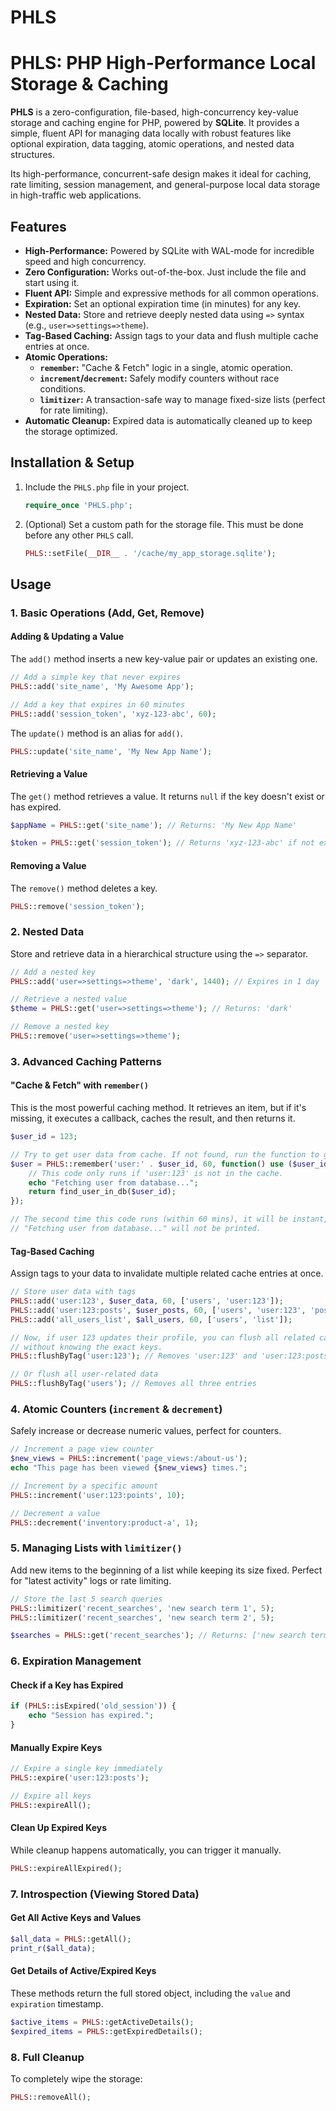 # PHLS
# PHLS: PHP High-Performance Local Storage & Caching

**PHLS** is a zero-configuration, file-based, high-concurrency key-value storage and caching engine for PHP, powered by **SQLite**. It provides a simple, fluent API for managing data locally with robust features like optional expiration, data tagging, atomic operations, and nested data structures.

Its high-performance, concurrent-safe design makes it ideal for caching, rate limiting, session management, and general-purpose local data storage in high-traffic web applications.

## Features

*   **High-Performance:** Powered by SQLite with WAL-mode for incredible speed and high concurrency.
*   **Zero Configuration:** Works out-of-the-box. Just include the file and start using it.
*   **Fluent API:** Simple and expressive methods for all common operations.
*   **Expiration:** Set an optional expiration time (in minutes) for any key.
*   **Nested Data:** Store and retrieve deeply nested data using `=>` syntax (e.g., `user=>settings=>theme`).
*   **Tag-Based Caching:** Assign tags to your data and flush multiple cache entries at once.
*   **Atomic Operations:**
    *   **`remember`:** "Cache & Fetch" logic in a single, atomic operation.
    *   **`increment`/`decrement`:** Safely modify counters without race conditions.
    *   **`limitizer`:** A transaction-safe way to manage fixed-size lists (perfect for rate limiting).
*   **Automatic Cleanup:** Expired data is automatically cleaned up to keep the storage optimized.

## Installation & Setup

1.  Include the `PHLS.php` file in your project.
    ```php
    require_once 'PHLS.php';
    ```
2.  (Optional) Set a custom path for the storage file. This must be done before any other `PHLS` call.
    ```php
    PHLS::setFile(__DIR__ . '/cache/my_app_storage.sqlite');
    ```

## Usage

### 1. Basic Operations (Add, Get, Remove)

#### Adding & Updating a Value
The `add()` method inserts a new key-value pair or updates an existing one.

```php
// Add a simple key that never expires
PHLS::add('site_name', 'My Awesome App');

// Add a key that expires in 60 minutes
PHLS::add('session_token', 'xyz-123-abc', 60); 
```

The `update()` method is an alias for `add()`.
```php
PHLS::update('site_name', 'My New App Name');
```

#### Retrieving a Value
The `get()` method retrieves a value. It returns `null` if the key doesn't exist or has expired.

```php
$appName = PHLS::get('site_name'); // Returns: 'My New App Name'

$token = PHLS::get('session_token'); // Returns 'xyz-123-abc' if not expired
```

#### Removing a Value
The `remove()` method deletes a key.

```php
PHLS::remove('session_token');
```

### 2. Nested Data

Store and retrieve data in a hierarchical structure using the `=>` separator.

```php
// Add a nested key
PHLS::add('user=>settings=>theme', 'dark', 1440); // Expires in 1 day

// Retrieve a nested value
$theme = PHLS::get('user=>settings=>theme'); // Returns: 'dark'

// Remove a nested key
PHLS::remove('user=>settings=>theme');
```

### 3. Advanced Caching Patterns

#### "Cache & Fetch" with `remember()`
This is the most powerful caching method. It retrieves an item, but if it's missing, it executes a callback, caches the result, and then returns it.

```php
$user_id = 123;

// Try to get user data from cache. If not found, run the function to get it from the database.
$user = PHLS::remember('user:' . $user_id, 60, function() use ($user_id) {
    // This code only runs if 'user:123' is not in the cache.
    echo "Fetching user from database...";
    return find_user_in_db($user_id); 
});

// The second time this code runs (within 60 mins), it will be instant, and 
// "Fetching user from database..." will not be printed.
```

#### Tag-Based Caching
Assign tags to your data to invalidate multiple related cache entries at once.

```php
// Store user data with tags
PHLS::add('user:123', $user_data, 60, ['users', 'user:123']);
PHLS::add('user:123:posts', $user_posts, 60, ['users', 'user:123', 'posts']);
PHLS::add('all_users_list', $all_users, 60, ['users', 'list']);

// Now, if user 123 updates their profile, you can flush all related caches
// without knowing the exact keys.
PHLS::flushByTag('user:123'); // Removes 'user:123' and 'user:123:posts'

// Or flush all user-related data
PHLS::flushByTag('users'); // Removes all three entries
```

### 4. Atomic Counters (`increment` & `decrement`)

Safely increase or decrease numeric values, perfect for counters.

```php
// Increment a page view counter
$new_views = PHLS::increment('page_views:/about-us');
echo "This page has been viewed {$new_views} times.";

// Increment by a specific amount
PHLS::increment('user:123:points', 10);

// Decrement a value
PHLS::decrement('inventory:product-a', 1);
```

### 5. Managing Lists with `limitizer()`

Add new items to the beginning of a list while keeping its size fixed. Perfect for "latest activity" logs or rate limiting.

```php
// Store the last 5 search queries
PHLS::limitizer('recent_searches', 'new search term 1', 5);
PHLS::limitizer('recent_searches', 'new search term 2', 5);

$searches = PHLS::get('recent_searches'); // Returns: ['new search term 2', 'new search term 1']
```

### 6. Expiration Management

#### Check if a Key has Expired
```php
if (PHLS::isExpired('old_session')) {
    echo "Session has expired.";
}
```

#### Manually Expire Keys
```php
// Expire a single key immediately
PHLS::expire('user:123:posts');

// Expire all keys
PHLS::expireAll();
```

#### Clean Up Expired Keys
While cleanup happens automatically, you can trigger it manually.
```php
PHLS::expireAllExpired();
```

### 7. Introspection (Viewing Stored Data)

#### Get All Active Keys and Values
```php
$all_data = PHLS::getAll();
print_r($all_data);
```

#### Get Details of Active/Expired Keys
These methods return the full stored object, including the `value` and `expiration` timestamp.
```php
$active_items = PHLS::getActiveDetails();
$expired_items = PHLS::getExpiredDetails();
```

### 8. Full Cleanup

To completely wipe the storage:
```php
PHLS::removeAll();
```
